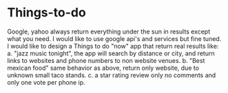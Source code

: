 # Things-to-do
Google, yahoo always return everything under the sun in results except what you need.
I would like to use google api's and services but fine tuned.
I would like  to design a Things to do "now" app that return real results like:
a. "jazz music tonight", the app will search by distance or city, and return links to websites and phone numbers to non website venues.
b. "Best mexican food" same behavior as above, return only website, due to unknown small taco stands.
c. a star rating review only no comments and only one vote per phone ip.
